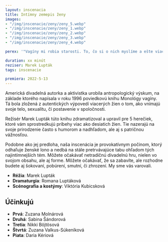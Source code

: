 ```yaml
---
layout: inscenacia
title: Intímny zemepis ženy
images:
- "/img/inscenacie/zeny/zeny_5.webp"
- "/img/inscenacie/zeny/zeny_1.webp"
- "/img/inscenacie/zeny/zeny_2.webp"
- "/img/inscenacie/zeny/zeny_3.webp"
- "/img/inscenacie/zeny/zeny_4.webp"

perex: '"Vagíny mi robia starosti. To, čo si o nich myslíme a ešte viac, že o nich nepremýšľame. To, ako ich nazývame, ale aj to, ako ich nenazývame. Sú obklopené tajomstvom a tmou ako bermudský trojuholník. Vagíny mi robia starosti."'

duration: xx minút
reziser: Marek Lupták
tags: inscenacie

premiera: 2022-5-13
---
```


Americká divadelná autorka a aktivistka urobila antropologický výskum, na základe ktorého napísala v roku 1996 poviedkovú knihu Monológy vagíny. Tá bola zložená z autentických výpovedí viacerých žien o tom, ako vnímajú svoje telo, sexualitu, či postavenie v spoločnosti.

Režisér Marek Lupták túto knihu zdramatizoval a upravil pre 5 herečiek, ktoré vám sprostredkujú príbehy viac ako desiatich žien. Tie nazerajú na svoje prirodzenie často s humorom a nadhľadom, ale aj s patričnou vážnosťou.

Podobne ako jej predloha, naša inscenácia je provokatívnym počinom, ktorý odhaľuje ženské lono a nedbá na stále pretrvávajúce tabu ohľadom tých najintímnejších tém. Môžete očakávať netradičnú divadelnú hru, nielen vo svojom obsahu, ale aj forme. Môžete očakávať, že sa zabavíte, ale rozhodne budete aj šokovaní, pobúrení, smutní, či zhrození. My sme vás varovali.

- **Réžia**: Marek Lupták
- **Dramaturgia**: Romana Luptáková
- **Scénografia a kostýmy**: Viktória Kubicsková

## Účinkujú

- **Prvá**: Zuzana Molnárová
- **Druhá**: Sabina Šándorová
- **Tretia**: Nikki Böjtösová
- **Štvrtá**: Zuzana Valkus-Súkeníková
- **Piata**: Daria Kériová